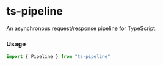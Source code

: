 # ts-pipeline

An asynchronous request/response pipeline for TypeScript.

### Usage

```typescript
import { Pipeline } from "ts-pipeline"


```
